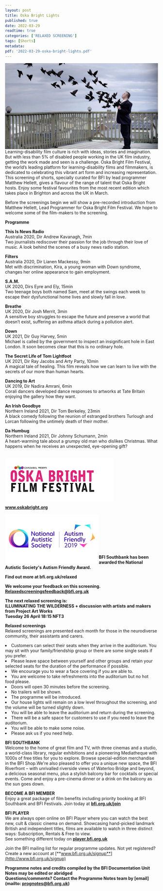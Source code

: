 ```yaml
---
layout: post
title: Oska Bright Lights
published: true
date: 2022-03-29
readtime: true
categories: ['RELAXED SCREENING']
tags: [Shorts]
metadata: 
pdf: '2022-03-29-oska-bright-lights.pdf'
---
```


<img style="float: left;" src="/img/oska-bright-lights-01.jpg"><br><br>


Learning-disability film culture is rich with ideas, stories and imagination. But with less than 5% of disabled people working in the UK film industry, getting the work made and seen is a challenge. Oska Bright Film Festival, the world’s leading platform for learning-disability films and filmmakers, is dedicated to celebrating this vibrant art form and increasing representation. This screening of shorts, specially curated for BFI by lead programmer Matthew Hellett, gives a flavour of the range of talent that Oska Bright hosts. Enjoy some festival favourites from the most recent edition which takes place in Brighton and across the UK in March.

Before the screenings begin we will show a pre-recorded introduction from Matthew Hellett, Lead Programmer for Oska Bright Film Festival. We hope to welcome some of the film-makers to the screening.

**Programme**

**This Is News Radio**<br>
Australia 2020, Dir Andrew Kavanagh, 7min<br>
Two journalists rediscover their passion for the job through their love of music. A look behind the scenes of a busy news radio station.

**Filters**<br>
Australia 2020, Dir Lianen Mackessy, 9min<br>
Met with discrimination, Kira, a young woman with Down syndrome, changes her online appearance to gain employment.

**S.A.M.**<br>
UK 2020, Dirs Eyre and Ely, 15min<br>
Two teenage boys both named Sam, meet at the swings each week to escape their dysfunctional home lives and slowly fall in love.

**Breathe**<br>
UK 2020, Dir Josh Merrit, 3min<br>
A sensitive boy struggles to escape the future and preserve a world that doesn’t exist, suffering an asthma attack during a pollution alert.

**Down**<br>
UK 2021, Dir Guy Harvey, 5min<br>
Michael is called by the government to inspect an insignificant hole in East London. It soon becomes clear that this is no ordinary hole.

**The Secret Life of Tom Lightfoot**<br>
UK 2021, Dir Ray Jacobs and Arty Party, 10min<br>
A magical tale of healing. This film reveals how we can learn to live with the secrets of our more than human hearts.

**Dancing to Art**<br>
UK 2019, Dir Nadira Amrani, 6min<br>
Corali dancers developed dance responses to artworks at Tate Britain enjoying the gallery how they want.

**An Irish Goodbye**<br>
Northern Ireland 2021, Dir Tom Berkeley, 23min<br>
A black comedy following the reunion of estranged brothers Turlough and Lorcan following the untimely death of their mother.

**Da Humbug**<br>
Northern Ireland 2021, Dir Johnny Schumann, 2min<br>
A heart-warming tale about a grumpy old man who dislikes Christmas. What happens when he receives an unexpected, eye-opening gift?
<br><br>


<img style="float: left;" src="/img/oska-logo.jpg"><br><br><br><br><br><br><br><br><br>
**www.oskabright.org**

<img style="float: left;" src="/img/autistic_society.png"><br><br><br><br><br><br><br>

**BFI Southbank has been awarded the National Autistic Society's Autism Friendly Award.**<br>


**Find out more at  bfi.org.uk/relaxed**<br>


**We welcome your feedback on this screening.**<br>
**Relaxedscreeningsfeedback@bfi.org.uk**<br>


**The next relaxed screening is:**<br>
**ILLUMINATING THE WILDERNESS + discussion with artists and makers from Project Art Works  
Tuesday 26 April 18:15 NFT3**<br>



**Relaxed screenings**<br>
Relaxed screenings are presented each month for those in the neurodiverse community, their assistants and carers.

<li>Customers can select their seats when they arrive in the auditorium. You may sit with your family/friendship group or there are some single seats if you prefer.

<li>Please leave space between yourself and other groups and retain your selected seats for the duration of the performance if possible.

<li>We encourage you to wear a face covering if you are able to.

<li>You are welcome to take refreshments into the auditorium but no hot food please.

<li>Doors will open 30 minutes before the screening.

<li>No trailers will be shown.

<li>The programme will be introduced.

<li>Our house lights will remain on a low level throughout the screening, and the volume will be turned slightly down.

<li>You will be able to leave the auditorium and return during the screening.

<li>There will be a safe space for customers to use if you need to leave the auditorium.

<li>You will be able to make some noise.

<li>Please ask us if you need help.


**BFI SOUTHBANK**  
Welcome to the home of great film and TV, with three cinemas and a studio, a world-class library, regular exhibitions and a pioneering Mediatheque with 1000s of free titles for you to explore. Browse special-edition merchandise in the BFI Shop.We&#39;re also pleased to offer you a unique new space, the BFI Riverfront – with unrivalled riverside views of Waterloo Bridge and beyond, a delicious seasonal menu, plus a stylish balcony bar for cocktails or special events. Come and enjoy a pre-cinema dinner or a drink on the balcony as the sun goes down.  

**BECOME A BFI MEMBER**  
Enjoy a great package of film benefits including priority booking at BFI Southbank and BFI Festivals. Join today at [**bfi.org.uk/join**](http://www.bfi.org.uk/join)  

**BFI PLAYER**  
 We are always open online on BFI Player where you can watch the best new, cult &amp; classic cinema on demand. Showcasing hand-picked landmark British and independent titles, films are available to watch in three distinct ways: Subscription, Rentals &amp; Free to view.<br> 
See something different today on [**player.bfi.org.uk**](https://player.bfi.org.uk/)

Join the BFI mailing list for regular programme updates. Not yet registered? Create a new account at [**www.bfi.org.uk/signup**](http://www.bfi.org.uk/signup)

**Programme notes and credits compiled by the BFI Documentation Unit  
Notes may be edited or abridged  
Questions/comments? Contact the Programme Notes team by [email](mailto: prognotes@bfi.org.uk)**  
  
  
<!--stackedit_data:
eyJoaXN0b3J5IjpbLTEwNTQ2NzU2MjBdfQ==
-->